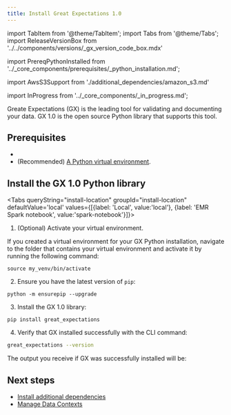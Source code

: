 ```yaml
---
title: Install Great Expectations 1.0
---
```

import TabItem from '@theme/TabItem';
import Tabs from '@theme/Tabs';
import ReleaseVersionBox from '../../components/versions/_gx_version_code_box.mdx'

import PrereqPythonInstalled from '../_core_components/prerequisites/_python_installation.md';

import AwsS3Support from './additional_dependencies/amazon_s3.md'

import InProgress from '../_core_components/_in_progress.md';

Greate Expectations (GX) is the leading tool for validating and documenting your data. GX 1.0 is the open source Python library that supports this tool.

## Prerequisites

- <PrereqPythonInstalled/>
- (Recommended) [A Python virtual environment](./set_up_a_python_environment#optional-create-a-virtual-environment).

## Install the GX 1.0 Python library

<Tabs queryString="install-location" groupId="install-location" defaultValue='local' values={[{label: 'Local', value:'local'}, {label: 'EMR Spark notebook', value:'spark-notebook'}]}>

  <TabItem value="local" label="Local">

1. (Optional) Activate your virtual environment.

  If you created a virtual environment for your GX Python installation, navigate to the folder that contains your virtual environment and activate it by running the following command:

  ```shell title="Terminal input"
  source my_venv/bin/activate
  ```

2. Ensure you have the latest version of `pip`:

  ```shell title="Terminal input"
  python -m ensurepip --upgrade
  ```

3. Install the GX 1.0 library:

  ```shell terminal="Terminal input"
  pip install great_expectations
  ```

4. Verify that GX installed successfully with the CLI command:

  ```bash title="Terminal input"
  great_expectations --version
  ```

  The output you receive if GX was successfully installed will be:

  <ReleaseVersionBox/>


  </TabItem>

  <TabItem value="spark-notebook" label="EMR Spark notebook">

<InProgress/>

  </TabItem>

</Tabs>


## Next steps
- [Install additional dependencies](/core/installation_and_setup/additional_dependencies/additional_dependencies.md)
- [Manage Data Contexts](/core/installation_and_setup/manage_data_contexts.md)
